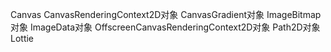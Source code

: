 Canvas
CanvasRenderingContext2D对象
CanvasGradient对象
ImageBitmap对象
ImageData对象
OffscreenCanvasRenderingContext2D对象
Path2D对象
Lottie